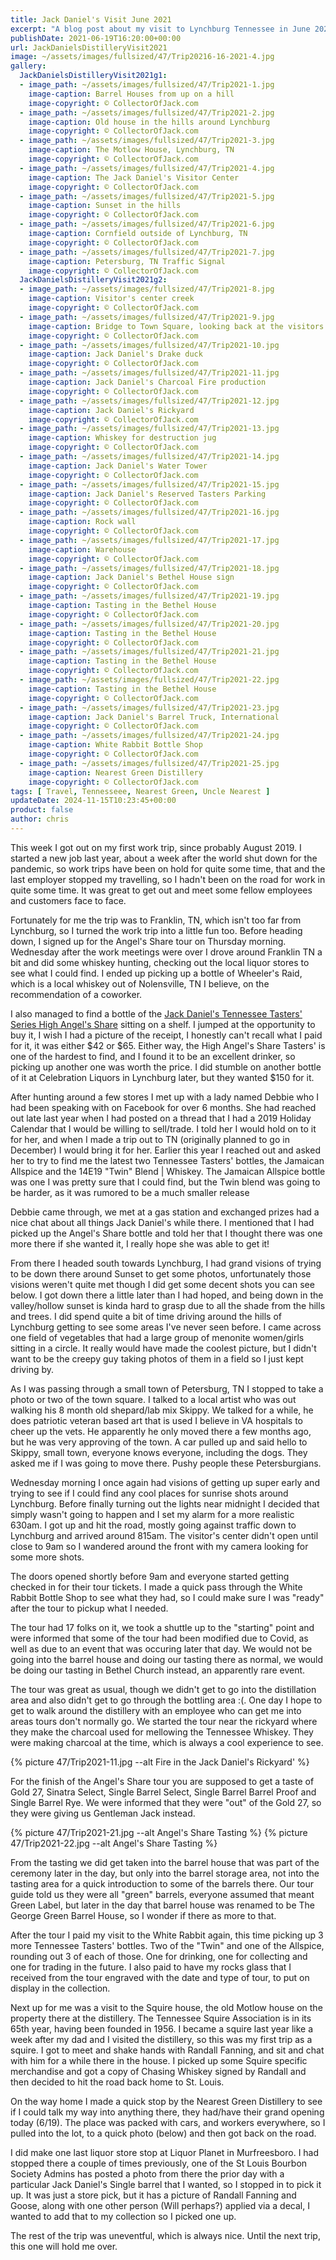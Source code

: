 ```yaml
---
title: Jack Daniel's Visit June 2021
excerpt: "A blog post about my visit to Lynchburg Tennessee in June 2021, which coincided with the Green Family reunion weekend."
publishDate: 2021-06-19T16:20:00+00:00
url: JackDanielsDistilleryVisit2021
image: ~/assets/images/fullsized/47/Trip20216-16-2021-4.jpg
gallery:
  JackDanielsDistilleryVisit2021g1:
  - image_path: ~/assets/images/fullsized/47/Trip2021-1.jpg
    image-caption: Barrel Houses from up on a hill
    image-copyright: © CollectorOfJack.com
  - image_path: ~/assets/images/fullsized/47/Trip2021-2.jpg
    image-caption: Old house in the hills around Lynchburg
    image-copyright: © CollectorOfJack.com
  - image_path: ~/assets/images/fullsized/47/Trip2021-3.jpg
    image-caption: The Motlow House, Lynchburg, TN
    image-copyright: © CollectorOfJack.com
  - image_path: ~/assets/images/fullsized/47/Trip2021-4.jpg
    image-caption: The Jack Daniel's Visitor Center
    image-copyright: © CollectorOfJack.com
  - image_path: ~/assets/images/fullsized/47/Trip2021-5.jpg
    image-caption: Sunset in the hills
    image-copyright: © CollectorOfJack.com
  - image_path: ~/assets/images/fullsized/47/Trip2021-6.jpg
    image-caption: Cornfield outside of Lynchburg, TN
    image-copyright: © CollectorOfJack.com
  - image_path: ~/assets/images/fullsized/47/Trip2021-7.jpg
    image-caption: Petersburg, TN Traffic Signal
    image-copyright: © CollectorOfJack.com
  JackDanielsDistilleryVisit2021g2:
  - image_path: ~/assets/images/fullsized/47/Trip2021-8.jpg
    image-caption: Visitor's center creek
    image-copyright: © CollectorOfJack.com  
  - image_path: ~/assets/images/fullsized/47/Trip2021-9.jpg
    image-caption: Bridge to Town Square, looking back at the visitors center
    image-copyright: © CollectorOfJack.com  
  - image_path: ~/assets/images/fullsized/47/Trip2021-10.jpg
    image-caption: Jack Daniel's Drake duck
    image-copyright: © CollectorOfJack.com  
  - image_path: ~/assets/images/fullsized/47/Trip2021-11.jpg
    image-caption: Jack Daniel's Charcoal Fire production
    image-copyright: © CollectorOfJack.com  
  - image_path: ~/assets/images/fullsized/47/Trip2021-12.jpg
    image-caption: Jack Daniel's Rickyard
    image-copyright: © CollectorOfJack.com  
  - image_path: ~/assets/images/fullsized/47/Trip2021-13.jpg
    image-caption: Whiskey for destruction jug
    image-copyright: © CollectorOfJack.com  
  - image_path: ~/assets/images/fullsized/47/Trip2021-14.jpg
    image-caption: Jack Daniel's Water Tower
    image-copyright: © CollectorOfJack.com  
  - image_path: ~/assets/images/fullsized/47/Trip2021-15.jpg
    image-caption: Jack Daniel's Reserved Tasters Parking
    image-copyright: © CollectorOfJack.com  
  - image_path: ~/assets/images/fullsized/47/Trip2021-16.jpg
    image-caption: Rock wall
    image-copyright: © CollectorOfJack.com  
  - image_path: ~/assets/images/fullsized/47/Trip2021-17.jpg
    image-caption: Warehouse
    image-copyright: © CollectorOfJack.com  
  - image_path: ~/assets/images/fullsized/47/Trip2021-18.jpg
    image-caption: Jack Daniel's Bethel House sign
    image-copyright: © CollectorOfJack.com  
  - image_path: ~/assets/images/fullsized/47/Trip2021-19.jpg
    image-caption: Tasting in the Bethel House
    image-copyright: © CollectorOfJack.com  
  - image_path: ~/assets/images/fullsized/47/Trip2021-20.jpg
    image-caption: Tasting in the Bethel House
    image-copyright: © CollectorOfJack.com  
  - image_path: ~/assets/images/fullsized/47/Trip2021-21.jpg
    image-caption: Tasting in the Bethel House
    image-copyright: © CollectorOfJack.com  
  - image_path: ~/assets/images/fullsized/47/Trip2021-22.jpg
    image-caption: Tasting in the Bethel House
    image-copyright: © CollectorOfJack.com  
  - image_path: ~/assets/images/fullsized/47/Trip2021-23.jpg
    image-caption: Jack Daniel's Barrel Truck, International
    image-copyright: © CollectorOfJack.com  
  - image_path: ~/assets/images/fullsized/47/Trip2021-24.jpg
    image-caption: White Rabbit Bottle Shop
    image-copyright: © CollectorOfJack.com  
  - image_path: ~/assets/images/fullsized/47/Trip2021-25.jpg
    image-caption: Nearest Green Distillery
    image-copyright: © CollectorOfJack.com 
tags: [ Travel, Tennesseee, Nearest Green, Uncle Nearest ] 
updateDate: 2024-11-15T10:23:45+00:00
product: false
author: chris
---
```

This week I got out on my first work trip, since probably August 2019. I started a new job last year, about a week after the world shut down for the pandemic, so work trips have been on hold for quite some time, that and the last employer stopped my travelling, so I hadn't been on the road for work in quite some time. It was great to get out and meet some fellow employees and customers face to face.

Fortunately for me the trip was to Franklin, TN, which isn't too far from Lynchburg, so I turned the work trip into a little fun too. Before heading down, I signed up for the Angel's Share tour on Thursday morning. Wednesday after the work meetings were over I drove around Franklin TN a bit and did some whiskey hunting, checking out the local liquor stores to see what I could find. I ended up picking up a bottle of Wheeler's Raid, which is a local whiskey out of Nolensville, TN I believe, on the recommendation of a coworker.

I also managed to find a bottle of the [Jack Daniel's Tennessee Tasters' Series High Angel's Share](https://collectorofjack.com/HighAngelsShare) sitting on a shelf. I jumped at the opportunity to buy it, I wish I had a picture of the receipt, I honestly can't recall what I paid for it, it was either $42 or $65. Either way, the High Angel's Share Tasters' is one of the hardest to find, and I found it to be an excellent drinker, so picking up another one was worth the price. I did stumble on another bottle of it at Celebration Liquors in Lynchburg later, but they wanted $150 for it.

After hunting around a few stores I met up with a lady named Debbie who I had been speaking with on Facebook for over 6 months. She had reached out late last year when I had posted on a thread that I had a 2019 Holiday Calendar that I would be willing to sell/trade. I told her I would hold on to it for her, and when I made a trip out to TN (originally planned to go in December) I would bring it for her. Earlier this year I reached out and asked her to try to find me the latest two Tennessee Tasters' bottles, the Jamaican Allspice and the 14E19 "Twin" Blend \| Whiskey. The Jamaican Allspice bottle was one I was pretty sure that I could find, but the Twin blend was going to be harder, as it was rumored to be a much smaller release

Debbie came through, we met at a gas station and exchanged prizes had a nice chat about all things Jack Daniel's while there. I mentioned that I had picked up the Angel's Share bottle and told her that I thought there was one more there if she wanted it, I really hope she was able to get it!

From there I headed south towards Lynchburg, I had grand visions of trying to be down there around Sunset to get some photos, unfortunately those visions weren't quite met though I did get some decent shots you can see below. I got down there a little later than I had hoped, and being down in the valley/hollow sunset is kinda hard to grasp due to all the shade from the hills and trees. I did spend quite a bit of time driving around the hills of Lynchburg getting to see some areas I've never seen before. I came across one field of vegetables that had a large group of menonite women/girls sitting in a circle. It really would have made the coolest picture, but I didn't want to be the creepy guy taking photos of them in a field so I just kept driving by.

As I was passing through a small town of Petersburg, TN I stopped to take a photo or two of the town square. I talked to a local artist who was out walking his 8 month old shepard/lab mix Skippy. We talked for a while, he does patriotic veteran based art that is used I believe in VA hospitals to cheer up the vets. He apparently he only moved there a few months ago, but he was very approving of the town. A car pulled up and said hello to Skippy, small town, everyone knows everyone, including the dogs. They asked me if I was going to move there. Pushy people these Petersburgians.

Wednesday morning I once again had visions of getting up super early and trying to see if I could find any cool places for sunrise shots around Lynchburg. Before finally turning out the lights near midnight I decided that simply wasn't going to happen and I set my alarm for a more realistic 630am. I got up and hit the road, mostly going against traffic down to Lynchburg and arrived around 815am. The visitor's center didn't open until close to 9am so I wandered around the front with my camera looking for some more shots.

The doors opened shortly before 9am and everyone started getting checked in for their tour tickets. I made a quick pass through the White Rabbit Bottle Shop to see what they had, so I could make sure I was "ready" after the tour to pickup what I needed.

The tour had 17 folks on it, we took a shuttle up to the "starting" point and were informed that some of the tour had been modified due to Covid, as well as due to an event that was occuring later that day. We would not be going into the barrel house and doing our tasting there as normal, we would be doing our tasting in Bethel Church instead, an apparently rare event.

The tour was great as usual, though we didn't get to go into the distillation area and also didn't get to go through the bottling area :(. One day I hope to get to walk around the distillery with an employee who can get me into areas tours don't normally go. We started the tour near the rickyard where they make the charcoal used for mellowing the Tennessee Whiskey. They were making charcoal at the time, which is always a cool experience to see. 

{% picture 47/Trip2021-11.jpg --alt Fire in the Jack Daniel's Rickyard' %}

For the finish of the Angel's Share tour you are supposed to get a taste of Gold 27, Sinatra Select, Single Barrel Select, Single Barrel Barrel Proof and Single Barrel Rye. We were informed that they were "out" of the Gold 27, so they were giving us Gentleman Jack instead. 

{% picture 47/Trip2021-21.jpg --alt Angel's Share Tasting %}
{% picture 47/Trip2021-22.jpg --alt Angel's Share Tasting %}

From the tasting we did get taken into the barrel house that was part of the ceremony later in the day, but only into the barrel storage area, not into the tasting area for a quick introduction to some of the barrels there. Our tour guide told us they were all "green" barrels, everyone assumed that meant Green Label, but later in the day that barrel house was renamed to be The George Green Barrel House, so I wonder if there as more to that.

After the tour I paid my visit to the White Rabbit again, this time picking up 3 more Tennessee Tasters' bottles. Two of the "Twin" and one of the Allspice, rounding out 3 of each of those. One for drinking, one for collecting and one for trading in the future. I also paid to have my rocks glass that I received from the tour engraved with the date and type of tour, to put on display in the collection.

Next up for me was a visit to the Squire house, the old Motlow house on the property there at the distillery. The Tennessee Squire Association is in its 65th year, having been founded in 1956. I became a squire last year like a week after my dad and I visited the distillery, so this was my first trip as a squire. I got to meet and shake hands with Randall Fanning, and sit and chat with him for a while there in the house. I picked up some Squire specific merchandise and got a copy of Chasing Whiskey signed by Randall and then decided to hit the road back home to St. Louis.

On the way home I made a quick stop by the Nearest Green Distillery to see if I could talk my way into anything there, they had/have their grand opening today (6/19). The place was packed with cars, and workers everywhere, so I pulled into the lot, to a quick photo (below) and then got back on the road.

I did make one last liquor store stop at Liquor Planet in Murfreesboro. I had stopped there a couple of times previously, one of the St Louis Bourbon Society Admins has posted a photo from there the prior day with a particular Jack Daniel's Single barrel that I wanted, so I stopped in to pick it up. It was just a store pick, but it has a picture of Randall Fanning and Goose, along with one other person (Will perhaps?) applied via a decal, I wanted to add that to my collection so I picked one up. 

The rest of the trip was uneventful, which is always nice. Until the next trip, this one will hold me over.


